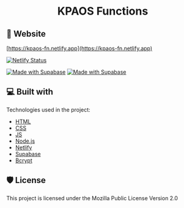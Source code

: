<h1 align="center" id="title">KPAOS Functions</h1>

## 🚀 Website

[https://kpaos-fn.netlify.app](https://kpaos-fn.netlify.app)

[![Netlify Status](https://api.netlify.com/api/v1/badges/d78542ff-bdf5-4559-82d5-55b0a17f4bda/deploy-status)](https://app.netlify.com/sites/kpaos-infosys/deploys)

[![Made with Supabase](https://supabase.com/badge-made-with-supabase.svg#gh-light-mode-only)](https://supabase.com#gh-light-mode-only)
[![Made with Supabase](https://supabase.com/badge-made-with-supabase-dark.svg#gh-dark-mode-only)](https://supabase.com#gh-dark-mode-only)

## 💻 Built with

Technologies used in the project:

- [HTML](https://html.spec.whatwg.org/multipage/)
- [CSS](https://www.w3.org/TR/CSS)
- [JS](https://en.wikipedia.org/wiki/JavaScript)
- [Node.js](https://nodejs.org)
- [Netlify](https://netlify.com)
- [Supabase](https://supabase.com)
- [Bcrypt](https://github.com/kelektiv/node.bcrypt.js)

## 🛡️ License

This project is licensed under the Mozilla Public License Version 2.0
